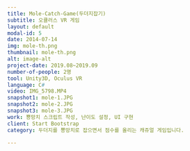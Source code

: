 ```yaml
---
title: Mole-Catch-Game(두더지잡기)
subtitle: 오큘러스 VR 게임
layout: default
modal-id: 5
date: 2014-07-14
img: mole-th.png
thumbnail: mole-th.png
alt: image-alt
project-date: 2019.08~2019.09
number-of-people: 2명
tool: Unity3D, Oculus VR
language: C#
video: IMG_5798.MP4
snapshot1: mole-1.JPG
snapshot2: mole-2.JPG
snapshot3: mole-3.JPG
work: 뿅망치 스크립트 작성, 난이도 설정, UI 구현
client: Start Bootstrap
category: 두더지를 뿅망치로 잡으면서 점수를 올리는 캐쥬얼 게임입니다.

---
```

